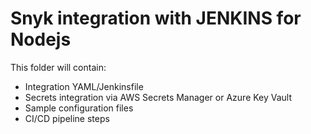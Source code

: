 # Snyk integration with JENKINS for Nodejs

This folder will contain:
- Integration YAML/Jenkinsfile
- Secrets integration via AWS Secrets Manager or Azure Key Vault
- Sample configuration files
- CI/CD pipeline steps
